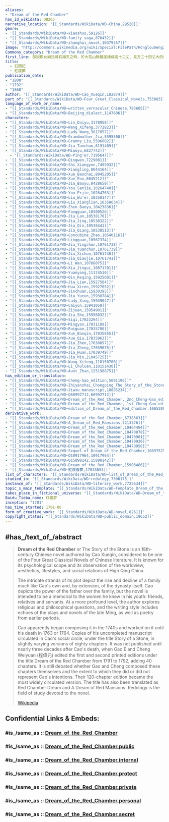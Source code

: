 ```yaml
---
aliases:
- "Dream of the Red Chamber"
has_id_wikidata: Q8265
narrative_location: '[[_Standards/WikiData/WD~China,29520]]'
genre:
- '[[_Standards/WikiData/WD~xiaoshuo,59126]]'
- "[[_Standards/WikiData/WD~family_saga,870452]]"
- "[[_Standards/WikiData/WD~zhanghui_novel,10379557]]"
image: "http://commons.wikimedia.org/wiki/Special:FilePath/Hongloumeng2.jpg"
Commons_category: "Dream of the Red Chamber"
first_line: 卻說那女媧氏煉石補天之時，於大荒山無稽崖煉成高十二丈、見方二十四丈大的頑石三萬六千五百零一塊。那媧皇只用了三萬六千五百塊，單單剩下一塊未用，棄在青埂峰下。誰知此石自經鍛煉之後，靈性已通，自去自來，可大可小。因見眾石俱得補天，獨自己無才，不得入選，遂自怨自愧，日夜悲哀。
title:
  - 石頭記
  - 紅樓夢
publication_date:
- "1800"
- "1792"
- "1868"
author: "[[_Standards/WikiData/WD~Cao_Xueqin,182874]]"
part_of: "[[_Standards/WikiData/WD~Four_Great_Classical_Novels,753883]]"
language_of_work_or_name:
- "[[_Standards/WikiData/WD~written_vernacular_Chinese,783605]]"
- "[[_Standards/WikiData/WD~Beijing_dialect,1147606]]"
characters:
- "[[_Standards/WikiData/WD~Lin_Daiyu,3178958]]"
- "[[_Standards/WikiData/WD~Wang_Xifeng,3772823]]"
- "[[_Standards/WikiData/WD~Lady_Wang,3817857]]"
- "[[_Standards/WikiData/WD~Grandmother_Jia,5595500]]"
- "[[_Standards/WikiData/WD~Granny_Liu,5596002]]"
- "[[_Standards/WikiData/WD~Jia_Tanchun,6191409]]"
- '[[_Standards/WikiData/WD~Miaoyu,6827742]]'
  - "[[_Standards/WikiData/WD~Ping'er,7195647]]"
- '[[_Standards/WikiData/WD~Qingwen,7229081]]'
- "[[_Standards/WikiData/WD~Shi_Xiangyun,7495932]]"
- '[[_Standards/WikiData/WD~Xiangling,8044164]]'
- "[[_Standards/WikiData/WD~Xue_Baochai,8045205]]"
- "[[_Standards/WikiData/WD~Xue_Pan,8045212]]"
- "[[_Standards/WikiData/WD~Jia_Baoyu,8428650]]"
- "[[_Standards/WikiData/WD~You_Sanjie,10264740]]"
- "[[_Standards/WikiData/WD~You_Erjie,10264763]]"
- "[[_Standards/WikiData/WD~Liu_Wu'er,10350147]]"
- "[[_Standards/WikiData/WD~Liu_Xianglian,10350634]]"
- "[[_Standards/WikiData/WD~Zhen_Baoyu,10423836]]"
- '[[_Standards/WikiData/WD~Fangguan,10500526]]'
- "[[_Standards/WikiData/WD~Jia_Lan,10538170]]"
- "[[_Standards/WikiData/WD~Jia_Jing,10538322]]"
- "[[_Standards/WikiData/WD~Jia_Qin,10538441]]"
- "[[_Standards/WikiData/WD~Jia_Qiang,10538513]]"
- "[[_Standards/WikiData/WD~Concubine_Zhao,10540116]]"
- '[[_Standards/WikiData/WD~Lingguan,10567374]]'
- "[[_Standards/WikiData/WD~Jia_Yingchun,10761738]]"
- "[[_Standards/WikiData/WD~Jia_Yuanchun,10761739]]"
- "[[_Standards/WikiData/WD~Jia_Xichun,10761740]]"
- "[[_Standards/WikiData/WD~Jia_Qiaojie,10761741]]"
- "[[_Standards/WikiData/WD~Li_Wan,10788075]]"
- "[[_Standards/WikiData/WD~Xia_Jingui,10871701]]"
- '[[_Standards/WikiData/WD~Yuanyang,11174510]]'
- "[[_Standards/WikiData/WD~Qin_Keqing,15925601]]"
- "[[_Standards/WikiData/WD~Jia_Lian,15927584]]"
- "[[_Standards/WikiData/WD~Hua_Xiren,15927652]]"
- '[[_Standards/WikiData/WD~Jinchuan,15930395]]'
- "[[_Standards/WikiData/WD~Jia_Yucun,15938784]]"
- "[[_Standards/WikiData/WD~Lady_Xing,15939047]]"
- '[[_Standards/WikiData/WD~Caiyun,15941059]]'
- '[[_Standards/WikiData/WD~Zijuan,15954901]]'
- "[[_Standards/WikiData/WD~Jia_She,15956032]]"
- '[[_Standards/WikiData/WD~Siqi,17023294]]'
- '[[_Standards/WikiData/WD~Mingyan,17031189]]'
- '[[_Standards/WikiData/WD~Ruiguan,17035700]]'
- "[[_Standards/WikiData/WD~Xue_Baoqin,17035855]]"
- "[[_Standards/WikiData/WD~Xue_Qiu,17035963]]"
- "[[_Standards/WikiData/WD~Jia_Zhen,17038897]]"
- "[[_Standards/WikiData/WD~Jia_Zheng,17039675]]"
- "[[_Standards/WikiData/WD~Jia_Huan,17039749]]"
- "[[_Standards/WikiData/WD~Jia_Min,21045725]]"
- "[[_Standards/WikiData/WD~Wang_Xifeng,110150700]]"
- "[[_Standards/WikiData/WD~Li_Chuluan,110151430]]"
- "[[_Standards/WikiData/WD~Aunt_Zhao,125198875]]"
has_edition_or_translation:
- "[[_Standards/WikiData/WD~Cheng-Gao_edition,5091196]]"
- "[[_Standards/WikiData/WD~Zhiyanzhai_Chongping_The_Story_of_the_Stone,18744387]]"
- "[[_Standards/WikiData/WD~Jiaxu_manuscript,18885234]]"
- '[[_Standards/WikiData/WD~Q60992712,60992712]]'
- "[[_Standards/WikiData/WD~Dream_of_the_Red_Chamber,_2nd_Cheng-Gao_edition,104943967]]"
- "[[_Standards/WikiData/WD~Dream_of_the_Red_Chamber,_1st_Cheng-Gao_edition,104943992]]"
- "[[_Standards/WikiData/WD~edition_of_Dream_of_the_Red_Chamber,106530803]]"
derivative_work:
- "[[_Standards/WikiData/WD~Dream_of_the_Red_Chamber,6738363]]"
- "[[_Standards/WikiData/WD~A_Dream_of_Red_Mansions,7213376]]"
- "[[_Standards/WikiData/WD~Dream_of_the_Red_Chamber,10464484]]"
- "[[_Standards/WikiData/WD~Dream_of_the_Red_Chamber,10470878]]"
- "[[_Standards/WikiData/WD~Dream_of_the_Red_Chamber,10470901]]"
- "[[_Standards/WikiData/WD~Dream_of_the_Red_Chamber,10470926]]"
- "[[_Standards/WikiData/WD~Dream_of_the_Red_Chamber,10470950]]"
- "[[_Standards/WikiData/WD~Sequel_of_Dream_of_the_Red_Chamber,10897525]]"
- '[[_Standards/WikiData/WD~Q10917964,10917964]]'
- '[[_Standards/WikiData/WD~Q15898142,15898142]]'
- "[[_Standards/WikiData/WD~Dream_of_the_Red_Chamber,15903486]]"
- '[[_Standards/WikiData/WD~紅樓復夢,17033053]]'
list_of_characters: "[[_Standards/WikiData/WD~list_of_Dream_of_the_Red_Chamber_characters,7213367]]"
studied_in: '[[_Standards/WikiData/WD~redology,7306175]]'
instance_of: "[[_Standards/WikiData/WD~literary_work,7725634]]"
topic_s_main_template: "[[_Standards/WikiData/WD~Template_Dream_of_the_Red_Chamber,10953908]]"
takes_place_in_fictional_universe: "[[_Standards/WikiData/WD~Dream_of_the_Red_Chamber_universe,42184554]]"
Baidu_Tieba_name: 红楼梦
inception: "1701"
has_time_started: 1701-06 
form_of_creative_work: '[[_Standards/WikiData/WD~novel,8261]]'
copyright_status: "[[_Standards/WikiData/WD~public_domain,19652]]"
---
```


## #has_/text_of_/abstract 

> **Dream of the Red Chamber** or The Story of the Stone is an 18th-century Chinese novel authored by Cao Xueqin, considered to be one of the Four Great Classical Novels of Chinese literature. It is known for its psychological scope and its observation of the worldview, aesthetics, lifestyles, and social relations of High Qing China.
>
> The intricate strands of its plot depict the rise and decline of a family much like Cao's own and, by extension, of the dynasty itself. Cao depicts the power of the father over the family, but the novel is intended to be a memorial to the women he knew in his youth: friends, relatives and servants. At a more profound level, the author explores religious and philosophical questions, and the writing style includes echoes of the plays and novels of the late Ming, as well as poetry from earlier periods.
>
> Cao apparently began composing it in the 1740s and worked on it until his death in 1763 or 1764. Copies of his uncompleted manuscript circulated in Cao's social circle, under the title Story of a Stone, in slightly varying versions of eighty chapters. It was not published until nearly three decades after Cao's death, when Gao E and Cheng Weiyuan (程偉元) edited the first and second printed editions under the title Dream of the Red Chamber from 1791 to 1792, adding 40 chapters. It is still debated whether Gao and Cheng composed these chapters themselves and the extent to which they did or did not represent Cao's intentions. Their 120-chapter edition became the most widely circulated version. The title has also been translated as Red Chamber Dream and A Dream of Red Mansions. Redology is the field of study devoted to the novel.
>
> [Wikipedia](https://en.wikipedia.org/wiki/Dream%20of%20the%20Red%20Chamber) 


## Confidential Links & Embeds: 

### #is_/same_as :: [Dream_of_the_Red_Chamber](/_Standards/Society/Communication/Art/Literature/Literary_Works/Dream_of_the_Red_Chamber.md) 

### #is_/same_as :: [Dream_of_the_Red_Chamber.public](/_public/Society/Communication/Art/Literature/Literary_Works/Dream_of_the_Red_Chamber.public.md) 

### #is_/same_as :: [Dream_of_the_Red_Chamber.internal](/_internal/Society/Communication/Art/Literature/Literary_Works/Dream_of_the_Red_Chamber.internal.md) 

### #is_/same_as :: [Dream_of_the_Red_Chamber.protect](/_protect/Society/Communication/Art/Literature/Literary_Works/Dream_of_the_Red_Chamber.protect.md) 

### #is_/same_as :: [Dream_of_the_Red_Chamber.private](/_private/Society/Communication/Art/Literature/Literary_Works/Dream_of_the_Red_Chamber.private.md) 

### #is_/same_as :: [Dream_of_the_Red_Chamber.personal](/_personal/Society/Communication/Art/Literature/Literary_Works/Dream_of_the_Red_Chamber.personal.md) 

### #is_/same_as :: [Dream_of_the_Red_Chamber.secret](/_secret/Society/Communication/Art/Literature/Literary_Works/Dream_of_the_Red_Chamber.secret.md)

